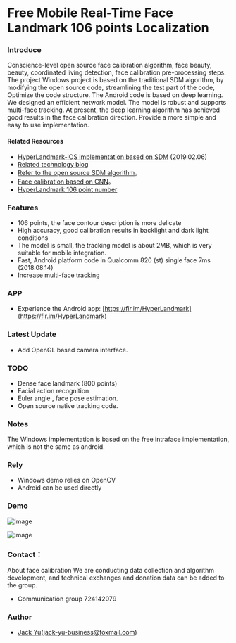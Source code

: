 #  Free Mobile Real-Time Face Landmark 106 points Localization

### Introduce
Conscience-level open source face calibration algorithm, face beauty, beauty, coordinated living detection, face calibration pre-processing steps. The project Windows project is based on the traditional SDM algorithm, by modifying the open source code, streamlining the test part of the code, Optimize the code structure. The Android code is based on deep learning. We designed an efficient network model. The model is robust and supports multi-face tracking. At present, the deep learning algorithm has achieved good results in the face calibration direction. Provide a more simple and easy to use implementation.


#### Related Resources
+ [HyperLandmark-iOS implementation based on SDM](https://github.com/elhoangvu/HyperLandmark-iOS) (2019.02.06)
+ [Related technology blog](https://blog.csdn.net/lsy17096535/article/details/81116221)
+ [Refer to the open source SDM algorithm](https://github.com/chengzhengxin/sdm)。
+ [Face calibration based on CNN](https://github.com/lsy17096535/face-landmark)。
+ [HyperLandmark 106 point number](https://github.com/zeusees/HyperLandmark/blob/master/images/landmark_order.png)

### Features

+ 106 points, the face contour description is more delicate
+ High accuracy, good calibration results in backlight and dark light conditions
+ The model is small, the tracking model is about 2MB, which is very suitable for mobile integration.
+ Fast, Android platform code in Qualcomm 820 (st) single face 7ms (2018.08.14)
+ Increase multi-face tracking

### APP

- Experience the Android app: [https://fir.im/HyperLandmark](https://fir.im/HyperLandmark)

### Latest Update

+ Add OpenGL based camera interface.

### TODO

+ Dense face landmark (800 points)
+ Facial action recognition
+ Euler angle , face pose estimation. 
+ Open source native tracking code.

### Notes

The Windows implementation is based on the free intraface implementation, which is not the same as android.

###  Rely

+ Windows demo relies on OpenCV
+ Android can be used directly


### Demo

![image](./resource/demo.gif)

![image](./resource/demo2.gif)

### Contact：

About face calibration We are conducting data collection and algorithm development, and technical exchanges and donation data can be added to the group.
+ Communication group 724142079

### Author
- [Jack Yu]( https://github.com/szad670401)(jack-yu-business@foxmail.com)






